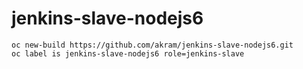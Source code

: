 # jenkins-slave-nodejs6

```
oc new-build https://github.com/akram/jenkins-slave-nodejs6.git
oc label is jenkins-slave-nodejs6 role=jenkins-slave
```
